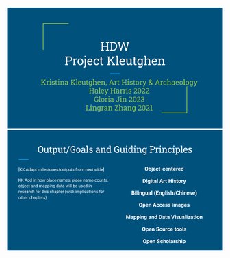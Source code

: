 ![image](https://github.com/xgloria/pictest/blob/master/2020%20HDW%20Presentation%20Slides-1.png)
![image](https://github.com/xgloria/pictest/blob/master/2020%20HDW%20Presentation%20Slides%20-2.png)
